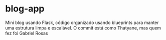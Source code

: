 # blog-app
Mini blog usando Flask, código organizado usando blueprints para manter uma estrutura limpa e escalável.
O commit está como Thatyane, mas quem fez foi Gabriel Rosas 

